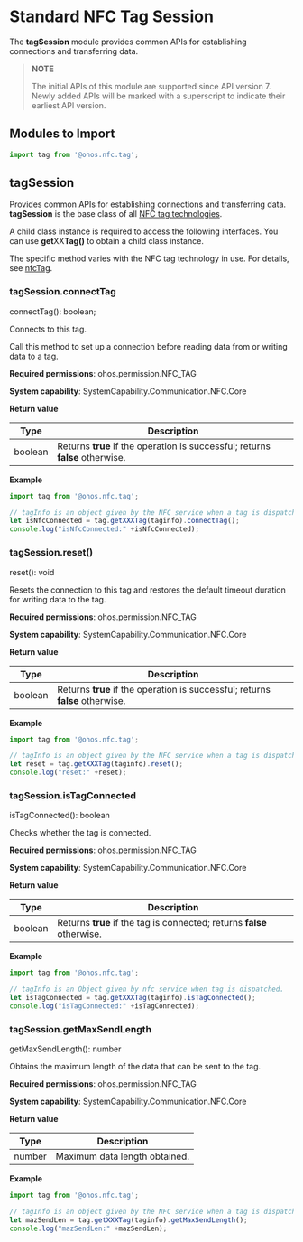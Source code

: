 # Standard NFC Tag Session

The **tagSession** module provides common APIs for establishing connections and transferring data.

> **NOTE**
> 
> The initial APIs of this module are supported since API version 7. Newly added APIs will be marked with a superscript to indicate their earliest API version.

## **Modules to Import**

```js
import tag from '@ohos.nfc.tag';
```

## tagSession

Provides common APIs for establishing connections and transferring data. **tagSession** is the base class of all [NFC tag technologies](js-apis-nfctech.md).

A child class instance is required to access the following interfaces. You can use **get**XX**Tag()** to obtain a child class instance.

The specific method varies with the NFC tag technology in use. For details, see [nfcTag](js-apis-nfcTag.md).

### tagSession.connectTag

connectTag(): boolean;

Connects to this tag.

Call this method to set up a connection before reading data from or writing data to a tag.

**Required permissions**: ohos.permission.NFC_TAG

**System capability**: SystemCapability.Communication.NFC.Core

**Return value**

| **Type**| **Description**                            |
| ------------------ | --------------------------|
| boolean  | Returns **true** if the operation is successful; returns **false** otherwise.|

**Example**

```js
import tag from '@ohos.nfc.tag';

// tagInfo is an object given by the NFC service when a tag is dispatched.
let isNfcConnected = tag.getXXXTag(taginfo).connectTag(); 
console.log("isNfcConnected:" +isNfcConnected);
```

### tagSession.reset()

reset(): void

Resets the connection to this tag and restores the default timeout duration for writing data to the tag.

**Required permissions**: ohos.permission.NFC_TAG

**System capability**: SystemCapability.Communication.NFC.Core

**Return value**

| **Type**| **Description**                            |
| ------------------ | --------------------------|
| boolean  | Returns **true** if the operation is successful; returns **false** otherwise.|

**Example**

```js
import tag from '@ohos.nfc.tag';

// tagInfo is an object given by the NFC service when a tag is dispatched.
let reset = tag.getXXXTag(taginfo).reset(); 
console.log("reset:" +reset);
```

### tagSession.isTagConnected

isTagConnected(): boolean

Checks whether the tag is connected.

**Required permissions**: ohos.permission.NFC_TAG

**System capability**: SystemCapability.Communication.NFC.Core

**Return value**

| **Type**| **Description**                            |
| ------------------ | --------------------------|
| boolean  | Returns **true** if the tag is connected; returns **false** otherwise.|

**Example**

```js
import tag from '@ohos.nfc.tag';

// tagInfo is an Object given by nfc service when tag is dispatched.
let isTagConnected = tag.getXXXTag(taginfo).isTagConnected(); 
console.log("isTagConnected:" +isTagConnected);
```

### tagSession.getMaxSendLength

getMaxSendLength(): number

Obtains the maximum length of the data that can be sent to the tag.

**Required permissions**: ohos.permission.NFC_TAG

**System capability**: SystemCapability.Communication.NFC.Core

**Return value**

| **Type**| **Description**                            |
| ------------------ | --------------------------|
| number  | Maximum data length obtained.|

**Example**

```js
import tag from '@ohos.nfc.tag';

// tagInfo is an object given by the NFC service when a tag is dispatched.
let mazSendLen = tag.getXXXTag(taginfo).getMaxSendLength(); 
console.log("mazSendLen:" +mazSendLen);
```
